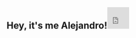 <h2>Hey, it's me Alejandro!<iframe src="https://giphy.com/embed/Lp2DXaHwco9FK" width="50" height="50" frameBorder="0" class="giphy-embed" allowFullScreen></iframe></h2>

<!--
**imalegomez/imalegomez** is a ✨ _special_ ✨ repository because its `README.md` (this file) appears on your GitHub profile.

Here are some ideas to get you started:

- 🔭 I’m currently working on ...
- 🌱 I’m currently learning ...
- 👯 I’m looking to collaborate on ...
- 🤔 I’m looking for help with ...
- 💬 Ask me about ...
- 📫 How to reach me: ...
- 😄 Pronouns: ...
- ⚡ Fun fact: ...
-->
